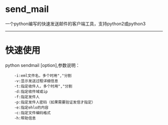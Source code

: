 # send_mail
一个python编写的快速发送邮件的客户端工具，支持python2或python3
***
# 快速使用
python sendmail [option],参数说明：
```
    -i:eml文件名，多个时用","分割
    -v:显示发送过程详细信息
    -t:指定收件人，多个时用","分割
    -d:指定收件域或ip
    -f:指定发件人
    -p:指定发件人密码（如果需要验证发信才指定）
    -e:指定ehlo的内容
    -c:指定文件编码格式
    -h:帮助信息
```
